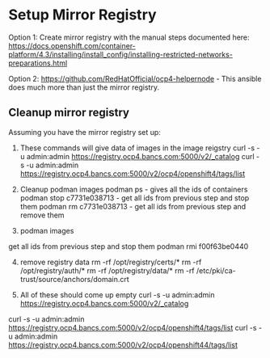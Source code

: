 # Setup Mirror Registry

Option 1: Create mirror registry with the manual steps documented here: https://docs.openshift.com/container-platform/4.3/installing/install_config/installing-restricted-networks-preparations.html

Option 2: https://github.com/RedHatOfficial/ocp4-helpernode - This ansible does much more than just
the mirror registry.

## Cleanup mirror registry

Assuming you have the mirror registry set up:

1) These commands will give data of images in the image reigstry
curl -s -u admin:admin https://registry.ocp4.bancs.com:5000/v2/_catalog
curl -s -u admin:admin https://registry.ocp4.bancs.com:5000/v2/ocp4/openshift4/tags/list

2) Cleanup podman images
podman ps - gives all the ids of containers
podman stop c7731e038713 - get all ids from previous step and stop them
podman rm c7731e038713 - get all ids from previous step and remove them

3) podman images

get all ids from previous step and stop them
podman rmi f00f63be0440

4) remove registry data
rm -rf /opt/registry/certs/*
rm -rf /opt/registry/auth/*
rm -rf /opt/registry/data/*
rm -rf /etc/pki/ca-trust/source/anchors/domain.crt

5) All of these should come up empty
curl -s -u admin:admin https://registry.ocp4.bancs.com:5000/v2/_catalog

curl -s -u admin:admin https://registry.ocp4.bancs.com:5000/v2/ocp4/openshift4/tags/list
curl -s -u admin:admin https://registry.ocp4.bancs.com:5000/v2/ocp4/openshift44/tags/list
